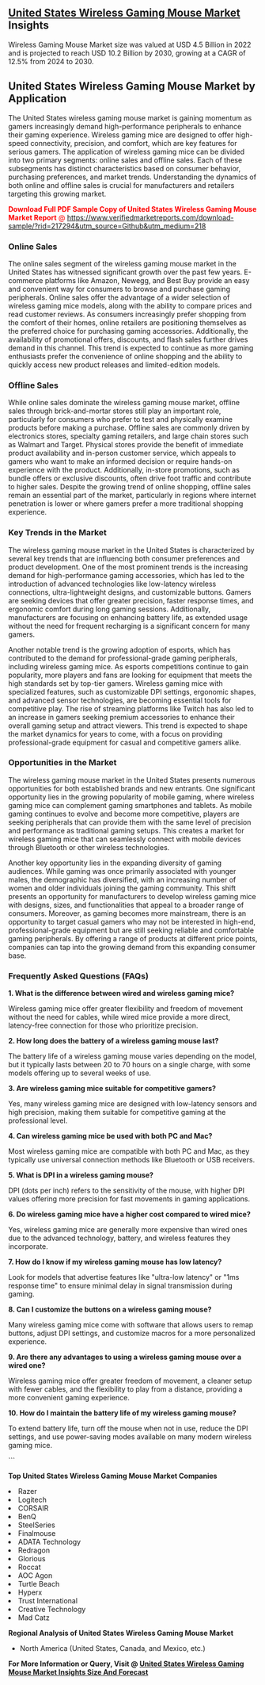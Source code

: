 <h2><a href="https://www.verifiedmarketreports.com/download-sample/?rid=217294&amp;utm_source=Github&amp;utm_medium=218" target="_blank">United States Wireless Gaming Mouse Market</a> Insights</h2><p>Wireless Gaming Mouse Market size was valued at USD 4.5 Billion in 2022 and is projected to reach USD 10.2 Billion by 2030, growing at a CAGR of 12.5% from 2024 to 2030.</p><p> <h2>United States Wireless Gaming Mouse Market by Application</h2> <p>The United States wireless gaming mouse market is gaining momentum as gamers increasingly demand high-performance peripherals to enhance their gaming experience. Wireless gaming mice are designed to offer high-speed connectivity, precision, and comfort, which are key features for serious gamers. The application of wireless gaming mice can be divided into two primary segments: online sales and offline sales. Each of these subsegments has distinct characteristics based on consumer behavior, purchasing preferences, and market trends. Understanding the dynamics of both online and offline sales is crucial for manufacturers and retailers targeting this growing market.</p> <p><p><span class=""><span style="color: #ff0000;"><strong>Download Full PDF Sample Copy of United States Wireless Gaming Mouse Market Report</strong> @ </span><a href="https://www.verifiedmarketreports.com/download-sample/?rid=217294&amp;utm_source=Github&amp;utm_medium=218" target="_blank">https://www.verifiedmarketreports.com/download-sample/?rid=217294&amp;utm_source=Github&amp;utm_medium=218</a></span></p></p> <h3>Online Sales</h3> <p>The online sales segment of the wireless gaming mouse market in the United States has witnessed significant growth over the past few years. E-commerce platforms like Amazon, Newegg, and Best Buy provide an easy and convenient way for consumers to browse and purchase gaming peripherals. Online sales offer the advantage of a wider selection of wireless gaming mice models, along with the ability to compare prices and read customer reviews. As consumers increasingly prefer shopping from the comfort of their homes, online retailers are positioning themselves as the preferred choice for purchasing gaming accessories. Additionally, the availability of promotional offers, discounts, and flash sales further drives demand in this channel. This trend is expected to continue as more gaming enthusiasts prefer the convenience of online shopping and the ability to quickly access new product releases and limited-edition models.</p> <h3>Offline Sales</h3> <p>While online sales dominate the wireless gaming mouse market, offline sales through brick-and-mortar stores still play an important role, particularly for consumers who prefer to test and physically examine products before making a purchase. Offline sales are commonly driven by electronics stores, specialty gaming retailers, and large chain stores such as Walmart and Target. Physical stores provide the benefit of immediate product availability and in-person customer service, which appeals to gamers who want to make an informed decision or require hands-on experience with the product. Additionally, in-store promotions, such as bundle offers or exclusive discounts, often drive foot traffic and contribute to higher sales. Despite the growing trend of online shopping, offline sales remain an essential part of the market, particularly in regions where internet penetration is lower or where gamers prefer a more traditional shopping experience.</p> <h3>Key Trends in the Market</h3> <p>The wireless gaming mouse market in the United States is characterized by several key trends that are influencing both consumer preferences and product development. One of the most prominent trends is the increasing demand for high-performance gaming accessories, which has led to the introduction of advanced technologies like low-latency wireless connections, ultra-lightweight designs, and customizable buttons. Gamers are seeking devices that offer greater precision, faster response times, and ergonomic comfort during long gaming sessions. Additionally, manufacturers are focusing on enhancing battery life, as extended usage without the need for frequent recharging is a significant concern for many gamers.</p> <p>Another notable trend is the growing adoption of esports, which has contributed to the demand for professional-grade gaming peripherals, including wireless gaming mice. As esports competitions continue to gain popularity, more players and fans are looking for equipment that meets the high standards set by top-tier gamers. Wireless gaming mice with specialized features, such as customizable DPI settings, ergonomic shapes, and advanced sensor technologies, are becoming essential tools for competitive play. The rise of streaming platforms like Twitch has also led to an increase in gamers seeking premium accessories to enhance their overall gaming setup and attract viewers. This trend is expected to shape the market dynamics for years to come, with a focus on providing professional-grade equipment for casual and competitive gamers alike.</p> <h3>Opportunities in the Market</h3> <p>The wireless gaming mouse market in the United States presents numerous opportunities for both established brands and new entrants. One significant opportunity lies in the growing popularity of mobile gaming, where wireless gaming mice can complement gaming smartphones and tablets. As mobile gaming continues to evolve and become more competitive, players are seeking peripherals that can provide them with the same level of precision and performance as traditional gaming setups. This creates a market for wireless gaming mice that can seamlessly connect with mobile devices through Bluetooth or other wireless technologies.</p> <p>Another key opportunity lies in the expanding diversity of gaming audiences. While gaming was once primarily associated with younger males, the demographic has diversified, with an increasing number of women and older individuals joining the gaming community. This shift presents an opportunity for manufacturers to develop wireless gaming mice with designs, sizes, and functionalities that appeal to a broader range of consumers. Moreover, as gaming becomes more mainstream, there is an opportunity to target casual gamers who may not be interested in high-end, professional-grade equipment but are still seeking reliable and comfortable gaming peripherals. By offering a range of products at different price points, companies can tap into the growing demand from this expanding consumer base.</p> <h3>Frequently Asked Questions (FAQs)</h3> <p><b>1. What is the difference between wired and wireless gaming mice?</b></p> <p>Wireless gaming mice offer greater flexibility and freedom of movement without the need for cables, while wired mice provide a more direct, latency-free connection for those who prioritize precision.</p> <p><b>2. How long does the battery of a wireless gaming mouse last?</b></p> <p>The battery life of a wireless gaming mouse varies depending on the model, but it typically lasts between 20 to 70 hours on a single charge, with some models offering up to several weeks of use.</p> <p><b>3. Are wireless gaming mice suitable for competitive gamers?</b></p> <p>Yes, many wireless gaming mice are designed with low-latency sensors and high precision, making them suitable for competitive gaming at the professional level.</p> <p><b>4. Can wireless gaming mice be used with both PC and Mac?</b></p> <p>Most wireless gaming mice are compatible with both PC and Mac, as they typically use universal connection methods like Bluetooth or USB receivers.</p> <p><b>5. What is DPI in a wireless gaming mouse?</b></p> <p>DPI (dots per inch) refers to the sensitivity of the mouse, with higher DPI values offering more precision for fast movements in gaming applications.</p> <p><b>6. Do wireless gaming mice have a higher cost compared to wired mice?</b></p> <p>Yes, wireless gaming mice are generally more expensive than wired ones due to the advanced technology, battery, and wireless features they incorporate.</p> <p><b>7. How do I know if my wireless gaming mouse has low latency?</b></p> <p>Look for models that advertise features like "ultra-low latency" or "1ms response time" to ensure minimal delay in signal transmission during gaming.</p> <p><b>8. Can I customize the buttons on a wireless gaming mouse?</b></p> <p>Many wireless gaming mice come with software that allows users to remap buttons, adjust DPI settings, and customize macros for a more personalized experience.</p> <p><b>9. Are there any advantages to using a wireless gaming mouse over a wired one?</b></p> <p>Wireless gaming mice offer greater freedom of movement, a cleaner setup with fewer cables, and the flexibility to play from a distance, providing a more convenient gaming experience.</p> <p><b>10. How do I maintain the battery life of my wireless gaming mouse?</b></p> <p>To extend battery life, turn off the mouse when not in use, reduce the DPI settings, and use power-saving modes available on many modern wireless gaming mice.</p> ```</p><p><strong>Top United States Wireless Gaming Mouse Market Companies</strong></p><div data-test-id=""><p><li>Razer</li><li> Logitech</li><li> CORSAIR</li><li> BenQ</li><li> SteelSeries</li><li> Finalmouse</li><li> ADATA Technology</li><li> Redragon</li><li> Glorious</li><li> Roccat</li><li> AOC Agon</li><li> Turtle Beach</li><li> Hyperx</li><li> Trust International</li><li> Creative Technology</li><li> Mad Catz</li></p><div><strong>Regional Analysis of&nbsp;United States Wireless Gaming Mouse Market</strong></div><ul><li dir="ltr"><p dir="ltr">North America&nbsp;(United States, Canada, and Mexico, etc.)</p></li></ul><p><strong>For More Information or Query, Visit @&nbsp;</strong><strong><a href="https://www.verifiedmarketreports.com/product/wireless-gaming-mouse-market/?utm_source=Github&amp;utm_medium=218" target="_blank">United States Wireless Gaming Mouse Market Insights Size And Forecast</a></strong></p></div>
